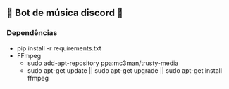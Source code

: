 <h2> 🎼 Bot de música discord 🦾 </h2>

<h3> Dependências </h3>

<ul>
	<li>pip install -r requirements.txt</li>
	<li>FFmpeg <ul><li>sudo add-apt-repository ppa:mc3man/trusty-media</li>
<li>sudo apt-get update || sudo apt-get upgrade || sudo apt-get install ffmpeg</li>
</ul></ul></li>
